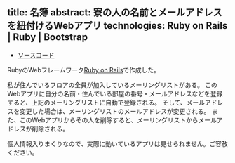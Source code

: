 title: 名簿
abstract: 寮の人の名前とメールアドレスを紐付けるWebアプリ
technologies: Ruby on Rails | Ruby | Bootstrap
---

- [ソースコード](https://github.com/genya0407/member)

RubyのWebフレームワーク[Ruby on Rails](http://rubyonrails.org/)で作成した。

私が住んでいるフロアの全員が加入しているメーリングリストがある。
このWebアプリに自分の名前・住んでいる部屋の番号・メールアドレスなどを登録すると、上記のメーリングリストに自動で登録される。
そして、メールアドレスを変更した場合は、メーリングリストのメールアドレスが変更される。
また、このWebアプリからその人を削除すると、メーリングリストからメールアドレスが削除される。

個人情報入りまくりなので、実際に動いているアプリは見せられません。ご容赦ください。

